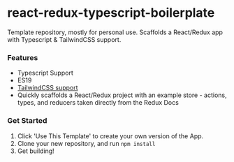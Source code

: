# react-redux-typescript-boilerplate
Template repository, mostly for personal use. Scaffolds a React/Redux app with Typescript & TailwindCSS support.

### Features 

 - Typescript Support
 - ES19
 - [TailwindCSS support](https://tailwindcss.com/)
 - Quickly scaffolds a React/Redux project with an example store - actions, types, and reducers taken directly from the Redux Docs

### Get Started

 1. Click 'Use This Template' to create your own version of the App. 
 2. Clone your new repository, and run `npm install`
 3. Get building!
 
